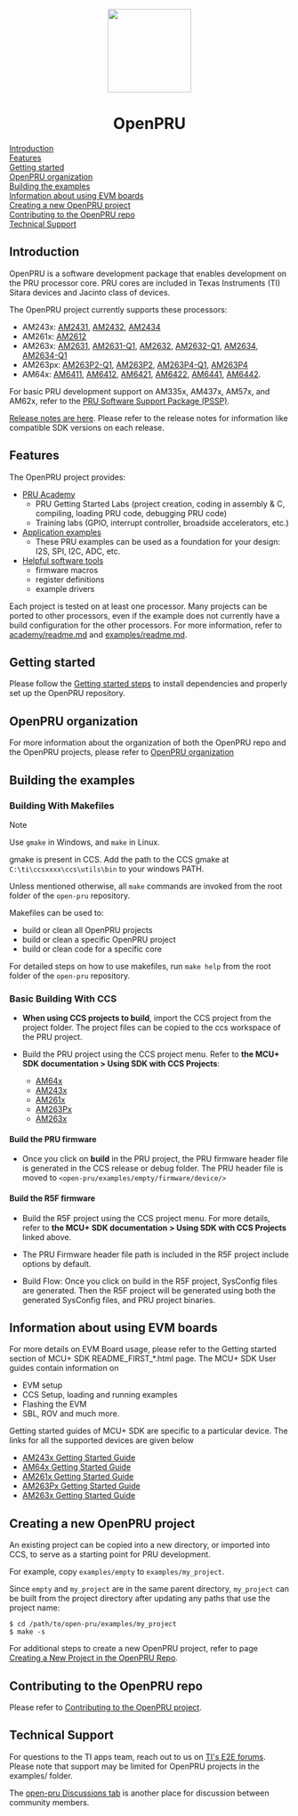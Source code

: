 <div align="center">

<img src="https://upload.wikimedia.org/wikipedia/commons/b/ba/TexasInstruments-Logo.svg" width="150"><br/>
# OpenPRU

</div>

[Introduction](#introduction)  
[Features](#features)  
[Getting started](#getting-started)  
[OpenPRU organization](#open-pru-organization)  
[Building the examples](#building-the-examples)  
[Information about using EVM boards](#information-about-using-evm-boards)  
[Creating a new OpenPRU project](#creating-a-new-open-pru-project)  
[Contributing to the OpenPRU repo](#contributing-to-the-open-pru-repo)  
[Technical Support](#technical-support)  

## Introduction

OpenPRU is a software development package that enables development on the PRU processor core. PRU cores are included in Texas Instruments (TI) Sitara devices and Jacinto class of devices.

The OpenPRU project currently supports these processors:

- AM243x: [AM2431](https://www.ti.com/product/AM2431), [AM2432](https://www.ti.com/product/AM2432), [AM2434](https://www.ti.com/product/AM2434)
- AM261x: [AM2612](https://www.ti.com/product/AM2612)
- AM263x: [AM2631](https://www.ti.com/product/AM2631), [AM2631-Q1](https://www.ti.com/product/AM2631-Q1), [AM2632](https://www.ti.com/product/AM2632), [AM2632-Q1](https://www.ti.com/product/AM2632-Q1), [AM2634](https://www.ti.com/product/AM2634), [AM2634-Q1](https://www.ti.com/product/AM2634-Q1)
- AM263px: [AM263P2-Q1](https://www.ti.com/product/AM263P2-Q1), [AM263P2](https://www.ti.com/product/AM263P2), [AM263P4-Q1](https://www.ti.com/product/AM263P4-Q1), [AM263P4](https://www.ti.com/product/AM263P4)
- AM64x: [AM6411](https://www.ti.com/product/AM6411), [AM6412](https://www.ti.com/product/AM6412), [AM6421](https://www.ti.com/product/AM6421), [AM6422](https://www.ti.com/product/AM6422), [AM6441](https://www.ti.com/product/AM6441), [AM6442](https://www.ti.com/product/AM6442).

For basic PRU development support on AM335x, AM437x, AM57x, and AM62x, refer to the [PRU Software Support Package (PSSP)](https://git.ti.com/cgit/pru-software-support-package/pru-software-support-package).

[Release notes are here](./docs/release_notes.md). Please refer to the release
notes for information like compatible SDK versions on each release.

## Features

The OpenPRU project provides:
  - [PRU Academy](./academy)
    - PRU Getting Started Labs (project creation, coding in assembly & C, compiling, loading PRU code, debugging PRU code)
    - Training labs (GPIO, interrupt controller, broadside accelerators, etc.)
  - [Application examples](./examples)
    - These PRU examples can be used as a foundation for your design: I2S, SPI, I2C, ADC, etc.
  - [Helpful software tools](./source)
    - firmware macros
    - register definitions
    - example drivers

Each project is tested on at least one processor. Many projects can be ported to
other processors, even if the example does not currently have a build
configuration for the other processors. For more information, refer to
[academy/readme.md](./academy/readme.md) and
[examples/readme.md](./examples/readme.md).

## Getting started

Please follow the [Getting started steps](./docs/getting_started.md) to install dependencies and properly set up the OpenPRU repository.

## OpenPRU organization

For more information about the organization of both the OpenPRU repo and the
OpenPRU projects, please refer to
[OpenPRU organization](./docs/open_pru_organization.md)

## Building the examples 

### Building With Makefiles

> [!NOTE]
> Use `gmake` in Windows, and `make` in Linux.
>
> gmake is present in CCS. Add the path to the CCS gmake at
> `C:\ti\ccsxxxx\ccs\utils\bin` to your windows PATH.
>
> Unless mentioned otherwise, all `make` commands are invoked from the root
> folder of the `open-pru` repository.

Makefiles can be used to:
   - build or clean all OpenPRU projects
   - build or clean a specific OpenPRU project
   - build or clean code for a specific core

For detailed steps on how to use makefiles, run ```make help``` from the root
folder of the `open-pru` repository.

### Basic Building With CCS

- **When using CCS projects to build**, import the CCS project from the project
  folder. The project files can be copied to the ccs workspace of the PRU project.

- Build the PRU project using the CCS project menu. Refer to
  **the MCU+ SDK documentation > Using SDK with CCS Projects**:
  - [AM64x](https://software-dl.ti.com/mcu-plus-sdk/esd/AM64X/latest/exports/docs/api_guide_am64x/CCS_PROJECTS_PAGE.html)
  - [AM243x](https://software-dl.ti.com/mcu-plus-sdk/esd/AM243X/latest/exports/docs/api_guide_am243x/CCS_PROJECTS_PAGE.html)
  - [AM261x](https://software-dl.ti.com/mcu-plus-sdk/esd/AM261X/latest/exports/docs/api_guide_am261x/CCS_PROJECTS_PAGE.html)
  - [AM263Px](https://software-dl.ti.com/mcu-plus-sdk/esd/AM263PX/latest/exports/docs/api_guide_am263px/CCS_PROJECTS_PAGE.html)
  - [AM263x](https://software-dl.ti.com/mcu-plus-sdk/esd/AM263X/latest/exports/docs/api_guide_am263x/CCS_PROJECTS_PAGE.html)

#### Build the PRU firmware

- Once you click on **build** in the PRU project, the PRU firmware header file is generated in the CCS release or debug folder. The PRU header file is moved to  `<open-pru/examples/empty/firmware/device/>`

#### Build the R5F firmware

- Build the R5F project using the CCS project menu. For more details, refer to **the MCU+ SDK documentation > Using SDK with CCS Projects** linked above.

- The PRU Firmware header file path is included in the R5F project include options by default.

- Build Flow: Once you click on build in the R5F project, SysConfig files are generated. Then the R5F project will be generated using both the generated SysConfig files, and PRU project binaries.

## Information about using EVM boards

For more details on EVM Board usage, please refer to the Getting started section of MCU+ SDK README_FIRST_*.html page. The MCU+ SDK User guides contain information on
  
- EVM setup
- CCS Setup, loading and running examples
- Flashing the EVM
- SBL, ROV and much more.

Getting started guides of MCU+ SDK are specific to a particular device. The links for all the supported devices are given below

- [AM243x Getting Started Guide](https://software-dl.ti.com/mcu-plus-sdk/esd/AM243X/latest/exports/docs/api_guide_am243x/GETTING_STARTED.html)
- [AM64x  Getting Started Guide](https://software-dl.ti.com/mcu-plus-sdk/esd/AM64X/latest/exports/docs/api_guide_am64x/GETTING_STARTED.html)
- [AM261x Getting Started Guide](https://software-dl.ti.com/mcu-plus-sdk/esd/AM261X/latest/exports/docs/api_guide_am261x/GETTING_STARTED.html)
- [AM263Px Getting Started Guide](https://software-dl.ti.com/mcu-plus-sdk/esd/AM263PX/latest/exports/docs/api_guide_am263px/GETTING_STARTED.html)
- [AM263x Getting Started Guide](https://software-dl.ti.com/mcu-plus-sdk/esd/AM263X/latest/exports/docs/api_guide_am263x/GETTING_STARTED.html)

## Creating a new OpenPRU project

An existing project can be copied into a new directory, or imported into CCS,
to serve as a starting point for PRU development.

For example, copy `examples/empty` to `examples/my_project`.

Since `empty` and `my_project` are in the same parent directory, `my_project`
can be built from the project directory after updating any paths that use the
project name:

```
$ cd /path/to/open-pru/examples/my_project
$ make -s
```

For additional steps to create a new OpenPRU project, refer to page
[Creating a New Project in the OpenPRU Repo](./docs/open_pru_create_new_project.md).

## Contributing to the OpenPRU repo

Please refer to [Contributing to the OpenPRU project](./docs/contributing.md). 

## Technical Support

For questions to the TI apps team, reach out to us on
[TI's E2E forums](https://e2e.ti.com/). Please note that support may be limited
for OpenPRU projects in the examples/ folder.

The [open-pru Discussions tab](https://github.com/TexasInstruments/open-pru/discussions)
is another place for discussion between community members.
